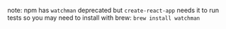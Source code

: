 note: npm has `watchman` deprecated but `create-react-app` needs it to run tests
so you may need to install with brew: `brew install watchman`
